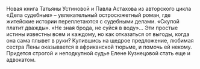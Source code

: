 <!--2024-03-23 15:16:48-->
Новая книга Татьяны Устиновой и Павла Астахова из авторского цикла «Дела судебные» – увлекательный остросюжетный роман, где житейские истории переплетаются с судебными делами.
«Скупой платит дважды». «Не зная брода, не суйся в воду»… Эти простые истины известны всем и каждому, но как отказаться от выгоды, когда она сама плывет в руки? Купившись на щедрое предложение, любимая сестра Лены оказывается в африканской тюрьме, и помочь ей некому. Придется строгой и неподкупной судье Елене Кузнецовой стать еще и адвокатом.